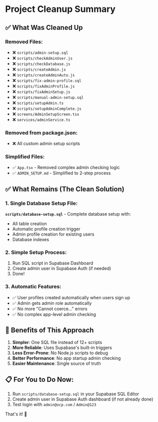 # Project Cleanup Summary

## ✅ What Was Cleaned Up

### Removed Files:
- ❌ `scripts/admin-setup.sql`
- ❌ `scripts/checkAdminUser.js`
- ❌ `scripts/checkDatabase.js`
- ❌ `scripts/createAdmin.js`
- ❌ `scripts/createAdminAuto.js`
- ❌ `scripts/fix-admin-profile.sql`
- ❌ `scripts/fixAdminProfile.js`
- ❌ `scripts/fixAdminSetup.js`
- ❌ `scripts/manual-admin-setup.sql`
- ❌ `scripts/setupAdmin.ts`
- ❌ `scripts/setupAdminComplete.js`
- ❌ `screens/AdminSetupScreen.tsx`
- ❌ `services/adminService.ts`

### Removed from package.json:
- ❌ All custom admin setup scripts

### Simplified Files:
- ✅ `App.tsx` - Removed complex admin checking logic
- ✅ `ADMIN_SETUP.md` - Simplified to 2-step process

## ✅ What Remains (The Clean Solution)

### 1. Single Database Setup File:
**`scripts/database-setup.sql`** - Complete database setup with:
- All table creation
- Automatic profile creation trigger
- Admin profile creation for existing users
- Database indexes

### 2. Simple Setup Process:
1. Run SQL script in Supabase Dashboard
2. Create admin user in Supabase Auth (if needed)
3. Done!

### 3. Automatic Features:
- ✅ User profiles created automatically when users sign up
- ✅ Admin gets admin role automatically
- ✅ No more "Cannot coerce..." errors
- ✅ No complex app-level admin checking

## 🎯 Benefits of This Approach

1. **Simpler**: One SQL file instead of 12+ scripts
2. **More Reliable**: Uses Supabase's built-in triggers
3. **Less Error-Prone**: No Node.js scripts to debug
4. **Better Performance**: No app startup admin checking
5. **Easier Maintenance**: Single source of truth

## 📋 For You to Do Now:

1. Run `scripts/database-setup.sql` in your Supabase SQL Editor
2. Create admin user in Supabase Auth dashboard (if not already done)
3. Test login with `admin@ocp.com` / `Admin@123`

That's it! 🎉
